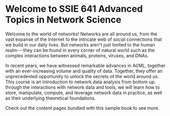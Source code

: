 # Welcome to SSIE 641 Advanced Topics in Network Science

Welcome to the world of networks! Networks are all around us, from the vast expanse of the Internet to the intricate web of social connections that we build in our daily lives. But networks aren't just limited to the human realm---they can be found in every corner of natural world such as the complex interactions between animals, proteins, viruses, and DNAs.

In recent years, we have witnessed remarkable advances in AI/ML, together with an ever-increasing volume and quality of data. Together, they offer an unprecedented opportunity to unlock the secrets of the world around us. This course is an introduction to network data analysis from bottom up: through the interactions with network data and tools, we will learn how to store, manipulate, compute, and leverage network data in practice, as well as their underlying theoretical foundations.

Check out the content pages bundled with this sample book to see more.

```{tableofcontents}
```
